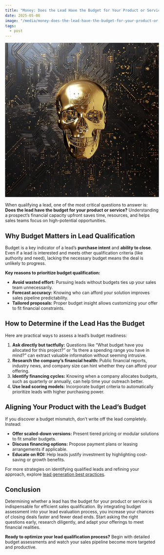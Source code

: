 ```yaml
---
title: "Money: Does the Lead Have the Budget for Your Product or Service?"
date: 2025-05-08
image: "/media/money-does-the-lead-have-the-budget-for-your-product-or-service.webp"
tags:
  - post
---
```


![Money: Does the Lead Have the Budget for Your Product or Service?](/media/money-does-the-lead-have-the-budget-for-your-product-or-service.webp)

When qualifying a lead, one of the most critical questions to answer is: **Does the lead have the budget for your product or service?** Understanding a prospect’s financial capacity upfront saves time, resources, and helps sales teams focus on high-potential opportunities.

## Why Budget Matters in Lead Qualification

Budget is a key indicator of a lead’s **purchase intent** and **ability to close**. Even if a lead is interested and meets other qualification criteria (like authority and need), lacking the necessary budget means the deal is unlikely to progress.

**Key reasons to prioritize budget qualification:**

- **Avoid wasted effort:** Pursuing leads without budgets ties up your sales team unnecessarily.
- **Forecast accuracy:** Knowing who can afford your solution improves sales pipeline predictability.
- **Tailored proposals:** Proper budget insight allows customizing your offer to fit financial constraints.

## How to Determine if the Lead Has the Budget

Here are practical ways to assess a lead’s budget readiness:

1. **Ask directly but tactfully:** Questions like “What budget have you allocated for this project?” or “Is there a spending range you have in mind?” can extract valuable information without seeming intrusive.
2. **Research the company’s financial health:** Public financial reports, industry news, and company size can hint whether they can afford your offering.
3. **Identify financing cycles:** Knowing when a company allocates budgets, such as quarterly or annually, can help time your outreach better.
4. **Use lead scoring models:** Incorporate budget criteria to automatically prioritize leads with higher purchasing power.

## Aligning Your Product with the Lead’s Budget

If you discover a budget mismatch, don’t write off the lead completely. Instead:

- **Offer scaled-down versions:** Present tiered pricing or modular solutions to fit smaller budgets.
- **Discuss financing options:** Propose payment plans or leasing arrangements if applicable.
- **Educate on ROI:** Help leads justify investment by highlighting cost-saving or growth benefits.

For more strategies on identifying qualified leads and refining your approach, explore [lead generation best practices](https://leadcraftr.com/posts/lead-generation/).

## Conclusion

Determining whether a lead has the budget for your product or service is indispensable for efficient sales qualification. By integrating budget assessment into your lead evaluation process, you increase your chances of closing deals faster and fewer dead ends. Start asking the right questions early, research diligently, and adapt your offerings to meet financial realities.

**Ready to optimize your lead qualification process?** Begin with detailed budget assessments and watch your sales pipeline become more targeted and productive.
